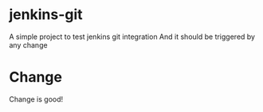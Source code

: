 # jenkins-git

A simple project to test jenkins git integration
And it should be triggered by any change

# Change

Change is good!
